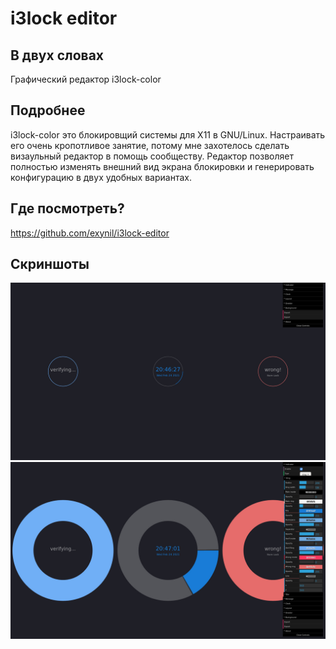 # i3lock editor

## В двух словах

Графический редактор i3lock-color

## Подробнее

i3lock-color это блокировщий системы для X11 в GNU/Linux. Настраивать его очень кропотливое занятие, потому мне захотелось сделать визаульный редактор в помощь сообществу. Редактор позволяет полностью изменять внешний вид экрана блокировки и генерировать конфигурацию в двух удобных вариантах.

## Где посмотреть?

<https://github.com/exynil/i3lock-editor>

## Скриншоты

<img src="./../screenshots/i3lock-editor/1.jpg">

<img src="./../screenshots/i3lock-editor/2.jpg">